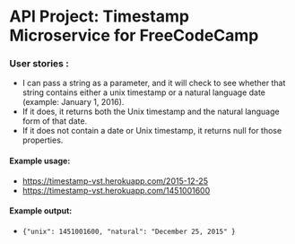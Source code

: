 # API Project: Timestamp Microservice for FreeCodeCamp

### User stories :

* I can pass a string as a parameter, and it will check to see whether that string contains either a unix timestamp or a natural language date (example: January 1, 2016).
* If it does, it returns both the Unix timestamp and the natural language form of that date.
* If it does not contain a date or Unix timestamp, it returns null for those properties.

#### Example usage:
* https://timestamp-vst.herokuapp.com/2015-12-25
* https://timestamp-vst.herokuapp.com/1451001600

#### Example output:
* `{"unix": 1451001600, "natural": "December 25, 2015" }`
